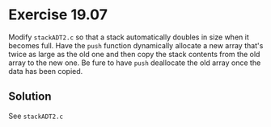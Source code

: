 # Exercise 19.07

Modify `stackADT2.c` so that a stack automatically doubles in size when it
becomes full. Have the `push` function dynamically allocate a new array that's
twice as large as the old one and then copy the stack contents from the old array
to the new one. Be fure to have `push` deallocate the old array once the data has
been copied.

## Solution

See `stackADT2.c`
